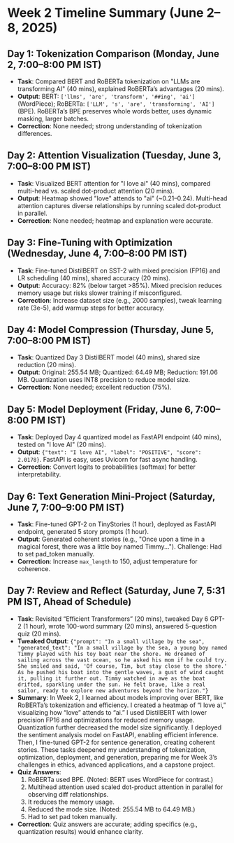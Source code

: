 # Week 2 Timeline Summary (June 2–8, 2025)

## Day 1: Tokenization Comparison (Monday, June 2, 7:00–8:00 PM IST)
- **Task**: Compared BERT and RoBERTa tokenization on "LLMs are transforming AI" (40 mins), explained RoBERTa’s advantages (20 mins).
- **Output**: BERT: `['llms', 'are', 'transform', '##ing', 'ai']` (WordPiece); RoBERTa: `['LLM', 's', 'are', 'transforming', 'AI']` (BPE). RoBERTa’s BPE preserves whole words better, uses dynamic masking, larger batches.
- **Correction**: None needed; strong understanding of tokenization differences.

## Day 2: Attention Visualization (Tuesday, June 3, 7:00–8:00 PM IST)
- **Task**: Visualized BERT attention for "I love ai" (40 mins), compared multi-head vs. scaled dot-product attention (20 mins).
- **Output**: Heatmap showed "love" attends to "ai" (~0.21–0.24). Multi-head attention captures diverse relationships by running scaled dot-product in parallel.
- **Correction**: None needed; heatmap and explanation were accurate.

## Day 3: Fine-Tuning with Optimization (Wednesday, June 4, 7:00–8:00 PM IST)
- **Task**: Fine-tuned DistilBERT on SST-2 with mixed precision (FP16) and LR scheduling (40 mins), shared accuracy (20 mins).
- **Output**: Accuracy: 82% (below target >85%). Mixed precision reduces memory usage but risks slower training if misconfigured.
- **Correction**: Increase dataset size (e.g., 2000 samples), tweak learning rate (3e-5), add warmup steps for better accuracy.

## Day 4: Model Compression (Thursday, June 5, 7:00–8:00 PM IST)
- **Task**: Quantized Day 3 DistilBERT model (40 mins), shared size reduction (20 mins).
- **Output**: Original: 255.54 MB; Quantized: 64.49 MB; Reduction: 191.06 MB. Quantization uses INT8 precision to reduce model size.
- **Correction**: None needed; excellent reduction (75%).

## Day 5: Model Deployment (Friday, June 6, 7:00–8:00 PM IST)
- **Task**: Deployed Day 4 quantized model as FastAPI endpoint (40 mins), tested on "I love AI" (20 mins).
- **Output**: `{"text": "I love AI", "label": "POSITIVE", "score": 2.0178}`. FastAPI is easy, uses Uvicorn for fast async handling.
- **Correction**: Convert logits to probabilities (softmax) for better interpretability.

## Day 6: Text Generation Mini-Project (Saturday, June 7, 7:00–9:00 PM IST)
- **Task**: Fine-tuned GPT-2 on TinyStories (1 hour), deployed as FastAPI endpoint, generated 5 story prompts (1 hour).
- **Output**: Generated coherent stories (e.g., "Once upon a time in a magical forest, there was a little boy named Timmy..."). Challenge: Had to set pad_token manually.
- **Correction**: Increase `max_length` to 150, adjust temperature for coherence.

## Day 7: Review and Reflect (Saturday, June 7, 5:31 PM IST, Ahead of Schedule)
- **Task**: Revisited “Efficient Transformers” (20 mins), tweaked Day 6 GPT-2 (1 hour), wrote 100-word summary (20 mins), answered 5-question quiz (20 mins).
- **Tweaked Output**: `{"prompt": "In a small village by the sea", "generated_text": "In a small village by the sea, a young boy named Timmy played with his toy boat near the shore. He dreamed of sailing across the vast ocean, so he asked his mom if he could try. She smiled and said, 'Of course, Tim, but stay close to the shore.' As he pushed his boat into the gentle waves, a gust of wind caught it, pulling it further out. Timmy watched in awe as the boat drifted, sparkling under the sun. He felt brave, like a real sailor, ready to explore new adventures beyond the horizon."}`
- **Summary**: In Week 2, I learned about models improving over BERT, like RoBERTa’s tokenization and efficiency. I created a heatmap of “I love ai,” visualizing how “love” attends to “ai.” I used DistilBERT with lower precision FP16 and optimizations for reduced memory usage. Quantization further decreased the model size significantly. I deployed the sentiment analysis model on FastAPI, enabling efficient inference. Then, I fine-tuned GPT-2 for sentence generation, creating coherent stories. These tasks deepened my understanding of tokenization, optimization, deployment, and generation, preparing me for Week 3’s challenges in ethics, advanced applications, and a capstone project.
- **Quiz Answers**:
  1. RoBERTa used BPE. (Noted: BERT uses WordPiece for contrast.)
  2. Multihead attention used scaled dot-product attention in parallel for observing diff relationships.
  3. It reduces the memory usage.
  4. Reduced the mode size. (Noted: 255.54 MB to 64.49 MB.)
  5. Had to set pad token manually.
- **Correction**: Quiz answers are accurate; adding specifics (e.g., quantization results) would enhance clarity.